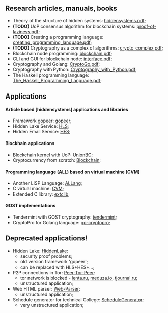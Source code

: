 ## Research articles, manuals, books
* Theory of the structure of hidden systems: [hiddensystems.pdf](https://github.com/Number571/gopeer/blob/master/hiddensystems.pdf "TSHS");
* **(TODO)** UoP consensus algorithm for blockchain systems: [proof-of-laziness.pdf](https://github.com/Number571/Laziest/blob/master/union-of-peers.pdf "UoP");
* **(TODO)** Creating a programming language: [creating_programming_language.pdf](https://github.com/Number571/ALLang/blob/master/creating_programming_language.pdf "CPL");
* **(TODO)** Cryptography as a complex of algorithms: [crypto_complex.pdf](https://github.com/Number571/Cryptography/blob/master/crypto_complex.pdf "CCA");
* Blockchain node programming: [blockchain.pdf](https://github.com/number571/Blockchain/blob/master/_example/blockchain.pdf "BC");
* CLI and GUI for blockchain node: [interface.pdf](https://github.com/number571/Blockchain/blob/master/_example/interface.pdf "CLIGUI");
* Cryptography and Golang: [CryptoGo.pdf](https://github.com/number571/Go/blob/master/Cryptography/CryptoGo.pdf "CAG");
* Cryptography with Python: [Cryptography_with_Python.pdf](https://github.com/number571/Python/blob/master/Cryptography/Book/Cryptography_with_Python.pdf "CWP");
* The Haskell programming language: [The_Haskell_Programming_Language.pdf](https://github.com/number571/Haskell/blob/master/Book/The_Haskell_Programming_Language.pdf "THPL");

## Applications
#### Article based [hiddensystems] applications and libraries
* Framework gopeer: [gopeer](https://github.com/number571/gopeer "gopeer");
* Hidden Lake Service: [HLS](https://github.com/number571/HLS "HLS");
* Hidden Email Service: [HES](https://github.com/number571/HES "HES");

#### Blockhain applications
* Blockchain kernel with UoP: [UnionBC](https://github.com/number571/UnionBC);
* Cryptocurrency from scratch: [Blockchain](https://github.com/number571/Blockchain);

#### Programming language (ALL) based on virtual machine (CVM)
* Another LISP Language: [ALLang](https://github.com/number571/ALLang);
* C virtual machine: [CVM](https://github.com/number571/CVM);
* Extended C library: [extclib](https://github.com/number571/extclib);

#### GOST implementations
* Tendermint with GOST cryptography: [tendermint](https://github.com/number571/tendermint);
* CryptoPro for Golang language: [go-cryptopro](https://github.com/number571/go-cryptopro);

## Deprecated applications!
* Hidden Lake: [HiddenLake](https://github.com/number571/HiddenLake):
  * security proof problems;
  * old version framework 'gopeer';
  * can be replaced with HLS+HES+...;
* P2P connections in Tor: [Peer-Tor-Peer](https://github.com/number571/Peer-Tor-Peer):
  * tor network is blocked - [lenta.ru](https://lenta.ru/articles/2021/12/14/tor), [meduza.io](https://meduza.io/feature/2021/12/10), [tjournal.ru](tjournal.ru/analysis/488026-v-rossii-zhaluyutsya-na-blokirovku-tor-ego-mozhno-zablokirovat-polnostyu-i-chto-togda-delat-otvechayut-specialisty);
  * unstructured application;
* Web HTML parser: [Web-Parser](https://github.com/number571/Web-Parser):
  * unstructured application;
* Schedule generator for technical College: [ScheduleGenerator](https://github.com/number571/ScheduleGenerator):
  * very unstructured application;
